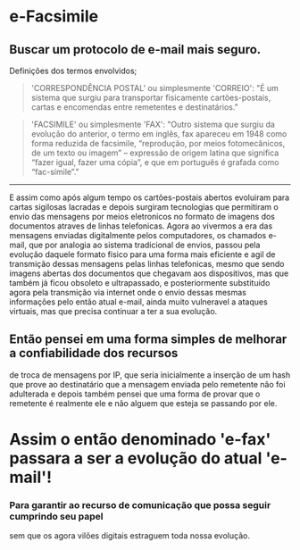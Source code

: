 # e-Facsimile
Buscar um protocolo de e-mail mais seguro.
-----------------------------------------------------------------------
Definições dos termos envolvidos;

>'CORRESPONDÊNCIA POSTAL' ou simplesmente 'CORREIO':
"É um sistema que surgiu para transportar fisicamente cartões-postais, 
cartas e encomendas entre remetentes e destinatários."

>'FACSIMILE' ou simplesmente 'FAX':
"Outro sistema que surgiu da evolução do anterior, o termo em inglês,
fax apareceu em 1948 como forma reduzida de facsimile, “reprodução,
por meios fotomecânicos, de um texto ou imagem” – expressão de origem
latina que significa “fazer igual, fazer uma cópia”, e que em português
é grafada como “fac-símile”."
-----------------------------------------------------------------------

E assim como após algum tempo os cartões-postais abertos evoluiram para 
cartas sigilosas lacradas e depois surgiram tecnologias que permitiram 
o envio das mensagens por meios eletronicos no formato de imagens dos 
documentos atraves de linhas telefonicas. 
Agora ao vivermos a era das mensagens enviadas digitalmente pelos 
computadores, os chamados e-mail, que por analogia ao sistema tradicional 
de envios, passou pela evolução daquele formato fisico para uma forma 
mais eficiente e agil de transmição dessas mensagens pelas linhas telefonicas, 
mesmo que sendo imagens abertas dos documentos que chegavam aos dispositivos, 
mas que também já ficou obsoleto e ultrapassado, e posteriormente substituido 
agora pela transmição via internet onde o envio dessas mesmas informações pelo 
então atual e-mail, ainda muito vulneravel a ataques virtuais, mas que precisa 
continuar a ter a sua evolução.

## Então pensei em uma forma simples de melhorar a confiabilidade dos recursos 
de troca de mensagens por IP, que seria inicialmente a inserção de um hash 
que prove ao destinatário que a mensagem enviada pelo remetente não foi 
adulterada e depois também pensei que uma forma de provar que o remetente 
é realmente ele e não alguem que esteja se passando por ele.

# Assim o então denominado 'e-fax' passara a ser a evolução do atual 'e-mail'!

### Para garantir ao recurso de comunicação que possa seguir cumprindo seu papel 
sem que os agora vilões digitais estraguem toda nossa evolução.


